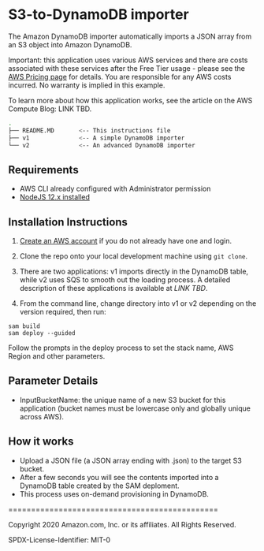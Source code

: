 # S3-to-DynamoDB importer

The Amazon DynamoDB importer automatically imports a JSON array from an S3 object into Amazon DynamoDB.

Important: this application uses various AWS services and there are costs associated with these services after the Free Tier usage - please see the [AWS Pricing page](https://aws.amazon.com/pricing/) for details. You are responsible for any AWS costs incurred. No warranty is implied in this example.

To learn more about how this application works, see the article on the AWS Compute Blog: LINK TBD.

```bash
.
├── README.MD       <-- This instructions file
├── v1              <-- A simple DynamoDB importer
└── v2              <-- An advanced DynamoDB importer
```

## Requirements

* AWS CLI already configured with Administrator permission
* [NodeJS 12.x installed](https://nodejs.org/en/download/)

## Installation Instructions

1. [Create an AWS account](https://portal.aws.amazon.com/gp/aws/developer/registration/index.html) if you do not already have one and login.

1. Clone the repo onto your local development machine using `git clone`.

1. There are two applications: v1 imports directly in the DynamoDB table, while v2 uses SQS to smooth out the loading process. A detailed description of these applications is available at *LINK TBD*.

1. From the command line, change directory into v1 or v2 depending on the version required, then run:
```
sam build
sam deploy --guided
```
Follow the prompts in the deploy process to set the stack name, AWS Region and other parameters.

## Parameter Details

* InputBucketName: the unique name of a new S3 bucket for this application (bucket names must be lowercase only and globally unique across AWS).

## How it works

* Upload a JSON file (a JSON array ending with .json) to the target S3 bucket.
* After a few seconds you will see the contents imported into a DynamoDB table created by the SAM deploment.
* This process uses on-demand provisioning in DynamoDB.

==============================================

Copyright 2020 Amazon.com, Inc. or its affiliates. All Rights Reserved.

SPDX-License-Identifier: MIT-0
